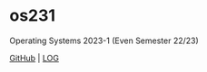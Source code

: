 # os231
Operating Systems 2023-1 (Even Semester 22/23)

[GitHub](https://github.com/novalzfahr/os231/) | [LOG](https://github.com/novalzfahr/os231/blob/main/TXT/mylog.txt) 
